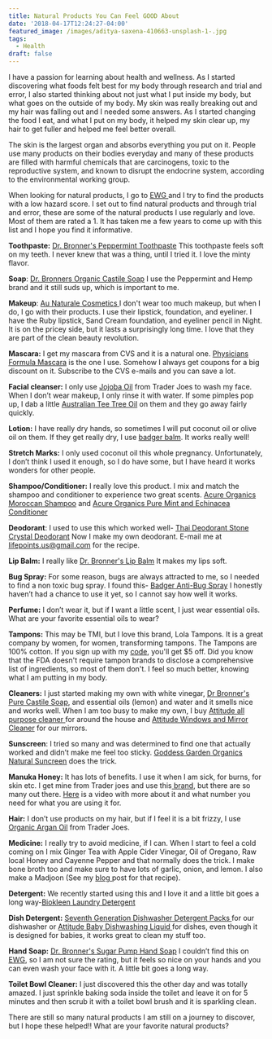 ```yaml
---
title: Natural Products You Can Feel GOOD About
date: '2018-04-17T12:24:27-04:00'
featured_image: /images/aditya-saxena-410663-unsplash-1-.jpg
tags:
  - Health
draft: false
---
```

I have a passion for learning about health and wellness. As I started discovering what foods felt best for my body through research and trial and error, I also started thinking about not just what I put inside my body, but what goes on the outside of my body. My skin was really breaking out and my hair was falling out and I needed some answers. As I started changing the food I eat, and what I put on my body, it helped my skin clear up, my hair to get fuller and helped me feel better overall.

The skin is the largest organ and absorbs everything you put on it. People use many products on their bodies everyday and many of these products are filled with harmful chemicals that are carcinogens, toxic to the reproductive system, and known to disrupt the endocrine system, according to the environmental working group. 

When looking for natural products, I go to [EWG ](http://www.ewg.org/skindeep/)and I try to find the products with a low hazard score. I set out to find natural products and through trial and error, these are some of the natural products I use regularly and love. Most of them are rated a 1. It has taken me a few years to come up with this list and I hope you find it informative.

**Toothpaste:** [Dr. Bronner's Peppermint Toothpaste](https://amzn.to/2ERsxjE) This toothpaste feels soft on my teeth. I never knew that was a thing, until I tried it. I love the minty flavor.

**Soap**: [Dr. Bronners Organic Castile Soap](https://amzn.to/2vk9XkP) I use the Peppermint and Hemp brand and it still suds up, which is important to me.

**Makeup**: [Au Naturale Cosmetics ](https://www.aunaturalecosmetics.com/?gclid=Cj0KCQjwttbWBRDyARIsAN8zhbK0zTnI-9mPvxUy8kENL_4HKSlH-sC38zfHmwgzVTdlWj4VYDHgpj4aAkQpEALw_wcB)I don't wear too much makeup, but when I do, I go with their products. I use their lipstick, foundation, and eyeliner. I have the Ruby lipstick, Sand Cream foundation, and eyeliner pencil in Night. It is on the pricey side, but it lasts a surprisingly long time. I love that they are part of the clean beauty revolution.

**Mascara:** I get my mascara from CVS and it is a  natural one. [Physicians Formula Mascara](https://amzn.to/2vsebad) is the one I use.  Somehow I always get coupons for a big discount on it. Subscribe to the CVS e-mails and you can save a lot.

**Facial cleanser:** I only use [Jojoba Oil](https://amzn.to/2qEQRAs) from Trader Joes to wash my face. When I don’t wear makeup, I only rinse it with water. If some pimples pop up, I dab a little [Australian Tee Tree Oil](https://amzn.to/2qFJzvZ) on them and they go away fairly quickly.

**Lotion:** I have really dry hands, so sometimes I will put coconut oil or olive oil on them. If they get really dry, I use [badger balm](https://amzn.to/2JQiu2h). It works really well! 

**Stretch Marks:** I only used coconut oil this whole pregnancy. Unfortunately, I don’t think I used it enough, so I do have some, but I have heard it works wonders for other people.

**Shampoo/Conditioner:** I really love this product. I mix and match the shampoo and conditioner to experience two great scents. [Acure Organics Moroccan Shampoo](https://amzn.to/2H6z0gz)  and [Acure Organics Pure Mint and Echinacea Conditioner](https://amzn.to/2qFx1oC)

**Deodorant**: I used to use this which worked well- [Thai Deodorant Stone Crystal Deodorant](https://amzn.to/2qETzFS) Now I make my own deodorant. E-mail me at lifepoints.us@gmail.com for the recipe.

**Lip Balm:** I really like [Dr. Bronner's Lip Balm](https://amzn.to/2EUdoON) It makes my lips soft.

**Bug Spray:** For some reason, bugs are always attracted to me, so I needed to find a non toxic bug spray. I found this- [Badger Anti-Bug Spray](https://amzn.to/2qETHVS) I honestly haven’t had a chance to use it yet, so I cannot say how well it works.

**Perfume:** I don’t wear it, but if I want a little scent, I just wear essential oils. What are your favorite essential oils to wear?

**Tampons:** This may be TMI, but I love this brand, Lola Tampons. It is a great company by women, for women, transforming tampons. The Tampons are 100% cotton. If you sign up with my [code](https://goo.gl/v3dBnm), you'll get $5 off. Did you know that the FDA doesn't require tampon brands to disclose a comprehensive list of ingredients, so most of them don't. I feel so much better, knowing what I am putting in my body.

**Cleaners:** I just started making my own with white vinegar, [Dr Bronner's Pure Castile Soap](https://amzn.to/2HG56wW), and essential oils (lemon) and water and it smells nice and works well. When I am too busy to make my own, I buy [Attitude all purpose cleaner ](https://amzn.to/2qD9AMs)for around the house and [Attitude Windows and Mirror Cleaner](https://amzn.to/2HGNRLV) for our mirrors.

**Sunscreen**: I tried so many and was determined to find one that actually worked and didn’t make me feel too sticky. [Goddess Garden Organics Natural Suncreen](https://amzn.to/2JSAxEJ) does the trick.

**Manuka Honey:** It has lots of benefits. I use it when I am sick, for burns, for skin etc. I get mine from Trader joes and use this[ brand](https://amzn.to/2qFMe8X), but there are so many out there. [Here](https://www.youtube.com/watch?v=k_MUon6mApU) is a video with more about it and what number you need for what you are using it for.

**Hair:** I don’t use products on my hair, but if I feel it is a bit frizzy, I use [Organic Argan Oil](https://amzn.to/2qFMF35) from Trader Joes.

**Medicine:** I really try to avoid medicine, if I can. When I start to feel a cold coming on I mix Ginger Tea with Apple Cider Vinegar, Oil of Oregano, Raw local Honey and Cayenne Pepper and that normally does the trick. I make bone broth too and make sure to have lots of garlic, onion, and lemon.  I also make a Madjoon (See my [blog ](https://www.lifepoints.net/posts/2018-01-16-things-i-ve-learned-from-my-persian-mother-in-law/)post for that recipe).

**Detergent:** We recently started using this and I love it and a little bit goes a long way-[Biokleen Laundry Detergent](https://amzn.to/2qGxnv0)

**Dish Detergent:** [Seventh Generation Dishwasher Detergent Packs ](https://amzn.to/2HG4rLZ) for our dishwasher or [Attitude Baby Dishwashing Liquid ](https://amzn.to/2qFhB3M)for dishes, even though it is designed for babies, it works great to clean my stuff too.

**Hand Soap:** [Dr. Bronner's Sugar Pump Hand Soap](https://amzn.to/2qIiSXT) I couldn’t find this on[ EWG](https://www.ewg.org/skindeep/#.WtYeTS7wapo), so I am not sure the rating, but it feels so nice on your hands and you can even wash your face with it. A little bit goes a long way.

**Toilet Bowl Cleaner:** I just discovered this the other day and was totally amazed. I just sprinkle baking soda inside the toilet and leave it on for 5 minutes and then scrub it with a toilet bowl brush and it is sparkling clean.

There are still so many natural products I am still on a journey to discover, but I hope these helped!! What are your favorite natural products?

